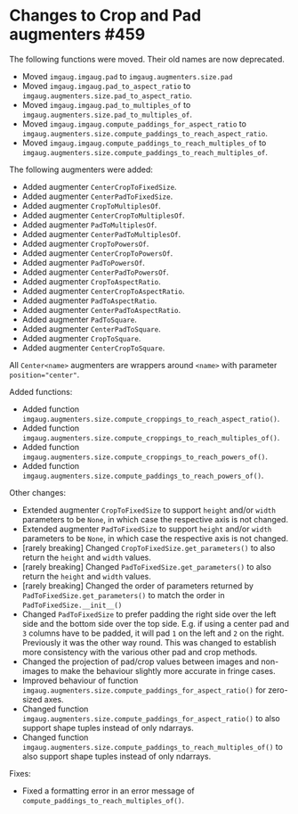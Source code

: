 # Changes to Crop and Pad augmenters #459

The following functions were moved. Their old names are now deprecated.
* Moved `imgaug.imgaug.pad` to `imgaug.augmenters.size.pad`
* Moved `imgaug.imgaug.pad_to_aspect_ratio` to
  `imgaug.augmenters.size.pad_to_aspect_ratio`.
* Moved `imgaug.imgaug.pad_to_multiples_of` to
  `imgaug.augmenters.size.pad_to_multiples_of`.
* Moved `imgaug.imgaug.compute_paddings_for_aspect_ratio` to
  `imgaug.augmenters.size.compute_paddings_to_reach_aspect_ratio`.
* Moved `imgaug.imgaug.compute_paddings_to_reach_multiples_of`
  to `imgaug.augmenters.size.compute_paddings_to_reach_multiples_of`.


The following augmenters were added:
* Added augmenter `CenterCropToFixedSize`.
* Added augmenter `CenterPadToFixedSize`.
* Added augmenter `CropToMultiplesOf`.
* Added augmenter `CenterCropToMultiplesOf`.
* Added augmenter `PadToMultiplesOf`.
* Added augmenter `CenterPadToMultiplesOf`.
* Added augmenter `CropToPowersOf`.
* Added augmenter `CenterCropToPowersOf`.
* Added augmenter `PadToPowersOf`.
* Added augmenter `CenterPadToPowersOf`.
* Added augmenter `CropToAspectRatio`.
* Added augmenter `CenterCropToAspectRatio`.
* Added augmenter `PadToAspectRatio`.
* Added augmenter `CenterPadToAspectRatio`.
* Added augmenter `PadToSquare`.
* Added augmenter `CenterPadToSquare`.
* Added augmenter `CropToSquare`.
* Added augmenter `CenterCropToSquare`.

All `Center<name>` augmenters are wrappers around `<name>` with parameter
`position="center"`.


Added functions:
* Added function
  `imgaug.augmenters.size.compute_croppings_to_reach_aspect_ratio()`.
* Added function
  `imgaug.augmenters.size.compute_croppings_to_reach_multiples_of()`.
* Added function
  `imgaug.augmenters.size.compute_croppings_to_reach_powers_of()`.
* Added function
  `imgaug.augmenters.size.compute_paddings_to_reach_powers_of()`.


Other changes:
* Extended augmenter `CropToFixedSize` to support `height` and/or `width`
  parameters to be `None`, in which case the respective axis is not changed.
* Extended augmenter `PadToFixedSize` to support `height` and/or `width`
  parameters to be `None`, in which case the respective axis is not changed.
* [rarely breaking] Changed `CropToFixedSize.get_parameters()` to also
  return the `height` and `width` values.
* [rarely breaking] Changed `PadToFixedSize.get_parameters()` to also
  return the `height` and `width` values.
* [rarely breaking] Changed the order of parameters returned by
  `PadToFixedSize.get_parameters()` to match the order in
  `PadToFixedSize.__init__()`
* Changed `PadToFixedSize` to prefer padding the right side over the left side
  and the bottom side over the top side. E.g. if using a center pad and
  `3` columns have to be padded, it will pad `1` on the left and `2` on the
  right. Previously it was the other way round. This was changed to establish
  more consistency with the various other pad and crop methods.
* Changed the projection of pad/crop values between images and non-images
  to make the behaviour slightly more accurate in fringe cases.
* Improved behaviour of function
  `imgaug.augmenters.size.compute_paddings_for_aspect_ratio()` for zero-sized
  axes.
* Changed function `imgaug.augmenters.size.compute_paddings_for_aspect_ratio()`
  to also support shape tuples instead of only ndarrays.
* Changed function
  `imgaug.augmenters.size.compute_paddings_to_reach_multiples_of()`
  to also support shape tuples instead of only ndarrays.


Fixes:
* Fixed a formatting error in an error message of
  `compute_paddings_to_reach_multiples_of()`.
